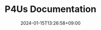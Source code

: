 ---
weight: 1
title: "P4Us Documentation"
description: "P4Usは生成AIを扱う大学職員のためのプロンプトを集めたドキュメントプラットフォームです。"
# description: "生成AIとそれなりに付き合うためのドキュメント"
icon: "Chair"
date: "2024-01-15T13:26:58+09:00"
lastmod: "2024-01-15T13:26:58+09:00"
draft: false
toc: true
---